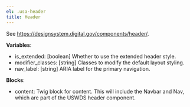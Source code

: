 ```yaml
---
el: .usa-header
title: Header
---
```

See https://designsystem.digital.gov/components/header/.

__Variables__:
* is_extended: [boolean] Whether to use the extended header style.
* modifier_classes: [string] Classes to modify the default layout styling.
* nav_label: [string] ARIA label for the primary navigation.

__Blocks__:
* content: Twig block for content. This will include the Navbar and Nav, which
  are part of the USWDS header component.

